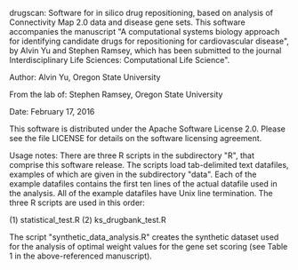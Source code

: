 drugscan: Software for in silico drug repositioning, based on analysis of
Connectivity Map 2.0 data and disease gene sets. This software accompanies the
manuscript "A computational systems biology approach for identifying candidate
drugs for repositioning for cardiovascular disease", by Alvin Yu and Stephen
Ramsey, which has been submitted to the journal Interdisciplinary Life Sciences:
Computational Life Science".

Author:  Alvin Yu, Oregon State University

From the lab of:  Stephen Ramsey, Oregon State University

Date:  February 17, 2016

This software is distributed under the Apache Software License 2.0.
Please see the file LICENSE for details on the software licensing
agreement.

Usage notes: There are three R scripts in the subdirectory "R", that comprise
this software release. The scripts load tab-delimited text datafiles, examples
of which are given in the subdirectory "data".  Each of the example datafiles
contains the first ten lines of the actual datafile used in the analysis. All of
the example datafiles have Unix line termination. The three R scripts are used
in this order:

(1) statistical_test.R
(2) ks_drugbank_test.R

The script "synthetic_data_analysis.R" creates the synthetic dataset used for
the analysis of optimal weight values for the gene set scoring (see Table 1 in the
above-referenced manuscript).
